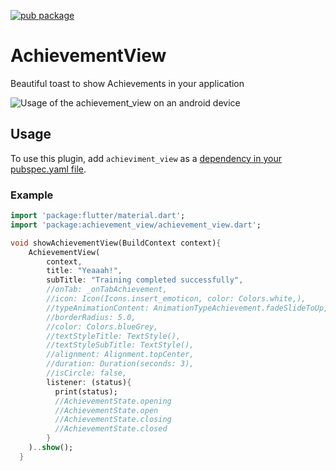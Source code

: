 [![pub package](https://img.shields.io/pub/v/achievement_view.svg)](https://pub.dartlang.org/packages/achievement_view)

# AchievementView

Beautiful toast to show Achievements in your application

![Usage of the achievement_view on an android device](https://github.com/RafaelBarbosatec/achievement_view_flutter/blob/master/img/example.gif)

## Usage
To use this plugin, add `achieviment_view` as a [dependency in your pubspec.yaml file](https://flutter.io/platform-plugins/).

### Example

``` dart
import 'package:flutter/material.dart';
import 'package:achievement_view/achievement_view.dart';

void showAchievementView(BuildContext context){
    AchievementView(
        context,
        title: "Yeaaah!",
        subTitle: "Training completed successfully",
        //onTab: _onTabAchievement,
        //icon: Icon(Icons.insert_emoticon, color: Colors.white,),
        //typeAnimationContent: AnimationTypeAchievement.fadeSlideToUp,
        //borderRadius: 5.0,
        //color: Colors.blueGrey,
        //textStyleTitle: TextStyle(),
        //textStyleSubTitle: TextStyle(),
        //alignment: Alignment.topCenter,
        //duration: Duration(seconds: 3),
        //isCircle: false,
        listener: (status){
          print(status);
          //AchievementState.opening
          //AchievementState.open
          //AchievementState.closing
          //AchievementState.closed
        }
    )..show();
  }
```
